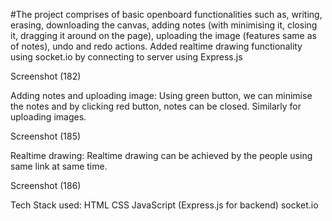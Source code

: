 #The project comprises of basic openboard functionalities such as, writing, erasing, downloading the canvas, adding notes (with minimising it, closing it, dragging it around on the page), uploading the image (features same as of notes), undo and redo actions.
Added realtime drawing functionality using socket.io by connecting to server using Express.js

Screenshot (182)

Adding notes and uploading image:
Using green button, we can minimise the notes and by clicking red button, notes can be closed. Similarly for uploading images.

Screenshot (185)

Realtime drawing:
Realtime drawing can be achieved by the people using same link at same time.

Screenshot (186)

Tech Stack used:
HTML
CSS
JavaScript (Express.js for backend)
socket.io
